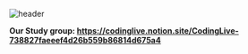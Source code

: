 ![header](https://capsule-render.vercel.app/api?type=waving&color=ffbf1b&height=200&section=header&text=Hi%20There👋%20I'm%20Hyunbin%20Kim&fontSize=50)

**Our Study group: https://codinglive.notion.site/CodingLive-738827faeeef4d26b559b86814d675a4**
